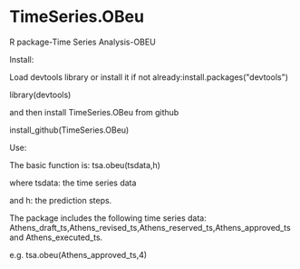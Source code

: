 # TimeSeries.OBeu
R package-Time Series Analysis-OBEU

Install:

Load devtools library 
or install it if not already:install.packages("devtools")

library(devtools)

and then install TimeSeries.OBeu from github

install_github(TimeSeries.OBeu)

Use:

The basic function is: tsa.obeu(tsdata,h)

where tsdata: the time series data

and h: the prediction steps.

The package includes the following time series data:
Athens_draft_ts,Athens_revised_ts,Athens_reserved_ts,Athens_approved_ts and Athens_executed_ts.

e.g. tsa.obeu(Athens_approved_ts,4)
